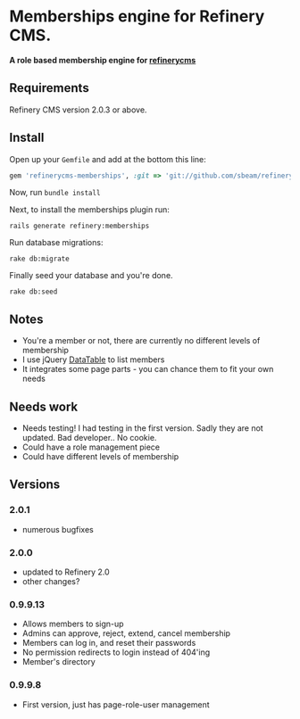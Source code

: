 # Memberships engine for Refinery CMS.

__A role based membership engine for [refinerycms](http://refinerycms.com)__


## Requirements

Refinery CMS version 2.0.3 or above.

## Install

Open up your ``Gemfile`` and add at the bottom this line:

```ruby
gem 'refinerycms-memberships', :git => 'git://github.com/sbeam/refinerycms_membership.git', :branch => '2.0-stable'
```

Now, run ``bundle install``

Next, to install the memberships plugin run:

    rails generate refinery:memberships

Run database migrations:

    rake db:migrate

Finally seed your database and you're done.

    rake db:seed


## Notes

* You're a member or not, there are currently no different levels of membership
* I use jQuery [DataTable](http://www.datatables.net/index) to list members
* It integrates some page parts - you can chance them to fit your own needs

## Needs work

* Needs testing!  I had testing in the first version.  Sadly they are not updated.  Bad developer.. No cookie.
* Could have a role management piece
* Could have different levels of membership

## Versions

### 2.0.1
* numerous bugfixes

### 2.0.0
* updated to Refinery 2.0
* other changes?

### 0.9.9.13
* Allows members to sign-up
* Admins can approve, reject, extend, cancel membership
* Members can log in, and reset their passwords
* No permission redirects to login instead of 404'ing
* Member's directory

### 0.9.9.8
* First version, just has page-role-user management
